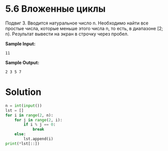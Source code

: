 # 5.6 Вложенные циклы

Подвиг 3. Вводится натуральное число n. Необходимо найти все простые числа, которые меньше этого числа n, то есть, в
диапазоне [2; n). Результат вывести на экран в строчку через пробел.

**Sample Input:**

```
11
```

**Sample Output:**

```
2 3 5 7
```

# Solution

```python
n = int(input())
lst = []
for i in range(2, n):
    for j in range(2, i):
        if i % j == 0:
            break
    else:
        lst.append(i)
print(*lst[::])
```
